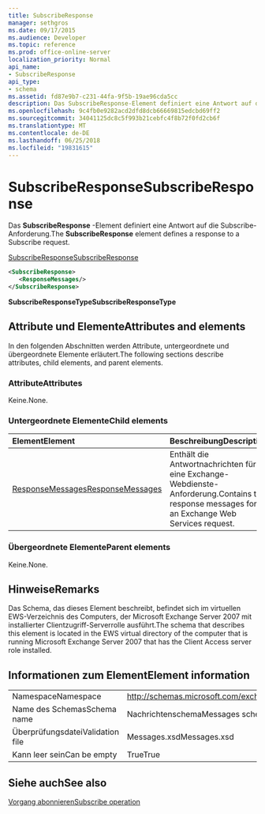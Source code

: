 ```yaml
---
title: SubscribeResponse
manager: sethgros
ms.date: 09/17/2015
ms.audience: Developer
ms.topic: reference
ms.prod: office-online-server
localization_priority: Normal
api_name:
- SubscribeResponse
api_type:
- schema
ms.assetid: fd87e9b7-c231-44fa-9f5b-19ae96cda5cc
description: Das SubscribeResponse-Element definiert eine Antwort auf die Subscribe-Anforderung.
ms.openlocfilehash: 9c4fb0e9282acd2dfd8dcb66669815edcbd69ff2
ms.sourcegitcommit: 34041125dc8c5f993b21cebfc4f8b72f0fd2cb6f
ms.translationtype: MT
ms.contentlocale: de-DE
ms.lasthandoff: 06/25/2018
ms.locfileid: "19831615"
---
```

# <a name="subscriberesponse"></a><span data-ttu-id="6fd74-103">SubscribeResponse</span><span class="sxs-lookup"><span data-stu-id="6fd74-103">SubscribeResponse</span></span>

<span data-ttu-id="6fd74-104">Das **SubscribeResponse** -Element definiert eine Antwort auf die Subscribe-Anforderung.</span><span class="sxs-lookup"><span data-stu-id="6fd74-104">The **SubscribeResponse** element defines a response to a Subscribe request.</span></span> 
  
[<span data-ttu-id="6fd74-105">SubscribeResponse</span><span class="sxs-lookup"><span data-stu-id="6fd74-105">SubscribeResponse</span></span>](subscriberesponse.md)
  
```xml
<SubscribeResponse>
   <ResponseMessages/>
</SubscribeResponse>
```

 <span data-ttu-id="6fd74-106">**SubscribeResponseType**</span><span class="sxs-lookup"><span data-stu-id="6fd74-106">**SubscribeResponseType**</span></span>
## <a name="attributes-and-elements"></a><span data-ttu-id="6fd74-107">Attribute und Elemente</span><span class="sxs-lookup"><span data-stu-id="6fd74-107">Attributes and elements</span></span>

<span data-ttu-id="6fd74-108">In den folgenden Abschnitten werden Attribute, untergeordnete und übergeordnete Elemente erläutert.</span><span class="sxs-lookup"><span data-stu-id="6fd74-108">The following sections describe attributes, child elements, and parent elements.</span></span>
  
### <a name="attributes"></a><span data-ttu-id="6fd74-109">Attribute</span><span class="sxs-lookup"><span data-stu-id="6fd74-109">Attributes</span></span>

<span data-ttu-id="6fd74-110">Keine.</span><span class="sxs-lookup"><span data-stu-id="6fd74-110">None.</span></span>
  
### <a name="child-elements"></a><span data-ttu-id="6fd74-111">Untergeordnete Elemente</span><span class="sxs-lookup"><span data-stu-id="6fd74-111">Child elements</span></span>

|<span data-ttu-id="6fd74-112">**Element**</span><span class="sxs-lookup"><span data-stu-id="6fd74-112">**Element**</span></span>|<span data-ttu-id="6fd74-113">**Beschreibung**</span><span class="sxs-lookup"><span data-stu-id="6fd74-113">**Description**</span></span>|
|:-----|:-----|
|[<span data-ttu-id="6fd74-114">ResponseMessages</span><span class="sxs-lookup"><span data-stu-id="6fd74-114">ResponseMessages</span></span>](responsemessages.md) <br/> |<span data-ttu-id="6fd74-115">Enthält die Antwortnachrichten für eine Exchange-Webdienste-Anforderung.</span><span class="sxs-lookup"><span data-stu-id="6fd74-115">Contains the response messages for an Exchange Web Services request.</span></span>  <br/> |
   
### <a name="parent-elements"></a><span data-ttu-id="6fd74-116">Übergeordnete Elemente</span><span class="sxs-lookup"><span data-stu-id="6fd74-116">Parent elements</span></span>

<span data-ttu-id="6fd74-117">Keine.</span><span class="sxs-lookup"><span data-stu-id="6fd74-117">None.</span></span>
  
## <a name="remarks"></a><span data-ttu-id="6fd74-118">Hinweise</span><span class="sxs-lookup"><span data-stu-id="6fd74-118">Remarks</span></span>

<span data-ttu-id="6fd74-119">Das Schema, das dieses Element beschreibt, befindet sich im virtuellen EWS-Verzeichnis des Computers, der Microsoft Exchange Server 2007 mit installierter Clientzugriff-Serverrolle ausführt.</span><span class="sxs-lookup"><span data-stu-id="6fd74-119">The schema that describes this element is located in the EWS virtual directory of the computer that is running Microsoft Exchange Server 2007 that has the Client Access server role installed.</span></span>
  
## <a name="element-information"></a><span data-ttu-id="6fd74-120">Informationen zum Element</span><span class="sxs-lookup"><span data-stu-id="6fd74-120">Element information</span></span>

|||
|:-----|:-----|
|<span data-ttu-id="6fd74-121">Namespace</span><span class="sxs-lookup"><span data-stu-id="6fd74-121">Namespace</span></span>  <br/> |http://schemas.microsoft.com/exchange/services/2006/messages  <br/> |
|<span data-ttu-id="6fd74-122">Name des Schemas</span><span class="sxs-lookup"><span data-stu-id="6fd74-122">Schema name</span></span>  <br/> |<span data-ttu-id="6fd74-123">Nachrichtenschema</span><span class="sxs-lookup"><span data-stu-id="6fd74-123">Messages schema</span></span>  <br/> |
|<span data-ttu-id="6fd74-124">Überprüfungsdatei</span><span class="sxs-lookup"><span data-stu-id="6fd74-124">Validation file</span></span>  <br/> |<span data-ttu-id="6fd74-125">Messages.xsd</span><span class="sxs-lookup"><span data-stu-id="6fd74-125">Messages.xsd</span></span>  <br/> |
|<span data-ttu-id="6fd74-126">Kann leer sein</span><span class="sxs-lookup"><span data-stu-id="6fd74-126">Can be empty</span></span>  <br/> |<span data-ttu-id="6fd74-127">True</span><span class="sxs-lookup"><span data-stu-id="6fd74-127">True</span></span>  <br/> |
   
## <a name="see-also"></a><span data-ttu-id="6fd74-128">Siehe auch</span><span class="sxs-lookup"><span data-stu-id="6fd74-128">See also</span></span>



[<span data-ttu-id="6fd74-129">Vorgang abonnieren</span><span class="sxs-lookup"><span data-stu-id="6fd74-129">Subscribe operation</span></span>](subscribe-operation.md)

